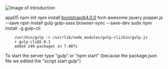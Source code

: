 ![Image of Introduction](https://github.com/tingluhk/bootstrapApp05/blob/thomas/0101/src/img/intro01.jpg?raw=true)



app05
npm init
npm install bootstrap@4.0.0 font-awesome jquery popper.js --save
npm install gulp gulp-sass browser-sync --save-dev
sudo npm install -g gulp-cli

        /usr/bin/gulp -> /usr/lib/node_modules/gulp-cli/bin/gulp.js
        + gulp-cli@2.0.1
        added 249 packages in 7.087s


To start the server type "gulp" or "npm start" (because the package.json file we edited the "script start gulp")
